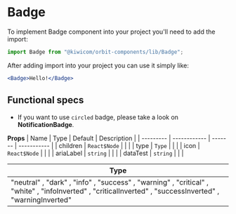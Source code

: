 # Badge

To implement Badge component into your project you'll need to add the import:

```jsx
import Badge from "@kiwicom/orbit-components/lib/Badge";
```

After adding import into your project you can use it simply like:

```jsx
<Badge>Hello!</Badge>
```

## Functional specs

- If you want to use `circled` badge, please take a look on **NotificationBadge**.

**Props**
| Name | Type | Default | Description |
| --------- | ------------ | ------- | ----------- |
| children | `React$Node` | | |
| type | `Type` | | |
| icon | `React$Node` | | |
| ariaLabel | `string` | | |
| dataTest | `string` | | |

| **Type**                                                                                                                                                 |
| -------------------------------------------------------------------------------------------------------------------------------------------------------- |
| "neutral" , "dark" , "info" , "success" , "warning" , "critical" , "white" , "infoInverted" , "criticalInverted" , "successInverted" , "warningInverted" |
